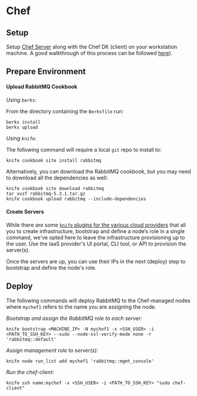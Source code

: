 Chef
===

Setup
---
Setup [Chef Server](https://docs.chef.io/install_server.html#standalone) along with the Chef DK (client) on your workstation machine. A good walkthrough of this process can be followed [here](https://learn.chef.io/modules/manage-a-node-chef-server#/)).

Prepare Environment
---

#### Upload RabbitMQ Cookbook

_Using `berks`:_

From the directory containing the `Berksfile` run:

    berks install
    berks upload

_Using `knife`_:

The following command will require a local `git` repo to install to:

    knife cookbook site install rabbitmq

Alternatively, you can download the RabbitMQ cookbook, but you may need to download all the dependencies as well:

    knife cookbook site download rabbitmq
    tar xvzf rabbitmq-5.3.1.tar.gz
    knife cookbook upload rabbitmq --include-dependencies

#### Create Servers

While there _are_ some [`knife` plugins for the various cloud providers](https://docs.chef.io/plugin_knife.html) that all you to create infrastructure, bootstrap and define a node’s role in a single command, we've opted here to leave the infrastructure provisioning up to the user. Use the IaaS provider's UI portal, CLI tool, or API to provision the server(s).

Once the servers are up, you can use their IPs in the next (deploy) step to bootstrap and define the node's role.

Deploy
---

The following commands will deploy RabbitMQ to the Chef-managed nodes where `mychef1` refers to the name you are assigning the node.

_Bootstrap and assign the RabbitMQ role to each server:_

    knife bootstrap <MACHINE_IP> -N mychef1 -x <SSH_USER> -i <PATH_TO_SSH_KEY> --sudo --node-ssl-verify-mode none -r 'rabbitmq::default'


_Assign management role to server(s):_

    knife node run_list add mychef1 'rabbitmq::mgmt_console'

_Run the chef-client:_

    knife ssh name:mychef -x <SSH_USER> -i <PATH_TO_SSH_KEY> "sudo chef-client"
